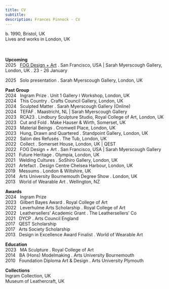 ```yaml
---
title: CV
subtitle: 
description: Frances Pinnock - CV
---
```



 
b. 1990, Bristol, UK  
Lives and works in London, UK  
<br /> 
<br />

  

**Upcoming**  
2025&nbsp;&nbsp;&nbsp;[FOG Design + Art](https://www.sarahmyerscough.com/exhibitions/73-raw-edges-fog-2025-art-fair/) . San Francisco, USA | Sarah Myerscough Gallery, London, UK . 23 - 26 January  

2025&nbsp;&nbsp;&nbsp;Solo presentation . Sarah Myerscough Gallery, London, UK  

**Past Group**  
2024&nbsp;&nbsp;&nbsp;Ingram Prize . Unit 1 Gallery ǀ Workshop, London, UK  
2024&nbsp;&nbsp;&nbsp;This Country . Crafts Council Gallery, London, UK  
2024&nbsp;&nbsp;&nbsp;Sculpted Matter . Sarah Myerscough Gallery (Online)  
2024&nbsp;&nbsp;&nbsp;TEFAF . Maastricht, NL | Sarah Myerscough Gallery  
2023&nbsp;&nbsp;&nbsp;RCA23 . Lindbury Sculpture Studio, Royal College of Art, London, UK  
2023&nbsp;&nbsp;&nbsp;Cut and Fold . Make Hauser & Wirth, Somerset, UK  
2023&nbsp;&nbsp;&nbsp;Material Beings . Cromwell Place, London, UK  
2023&nbsp;&nbsp;&nbsp;Hung, Drawn and Quartered . Standpoint Gallery, London, UK  
2022&nbsp;&nbsp;&nbsp;Salon des Refusés . The Tub, London, UK  
2022&nbsp;&nbsp;&nbsp;Collect . Somerset House, London, UK | QEST  
2022&nbsp;&nbsp;&nbsp;FOG Design + Art . San Francisco, USA | Sarah Myerscough Gallery   
2021&nbsp;&nbsp;&nbsp;Future Heritage . Olympia, London, UK  
2021&nbsp;&nbsp;&nbsp;Welding Cultures . SoShiro Gallery, London, UK  
2021&nbsp;&nbsp;&nbsp;Artefact . Design Centre Chelsea Harbour, London, UK  
2019&nbsp;&nbsp;&nbsp;Messums . London & Wiltshire, UK  
2014&nbsp;&nbsp;&nbsp;Arts University Bournemouth Degree Show . London, UK  
2013&nbsp;&nbsp;&nbsp;World of Wearable Art . Wellington, NZ  
  
**Awards**  
2024&nbsp;&nbsp;&nbsp;Ingram Prize  
2023&nbsp;&nbsp;&nbsp;Gilbert Bayes Award . Royal College of Art  
2022&nbsp;&nbsp;&nbsp;Leverhulme Arts Scholarship . Royal College of Art  
2022&nbsp;&nbsp;&nbsp;Leathersellers’ Academic Grant . The Leathersellers’ Co  
2021&nbsp;&nbsp;&nbsp;DYCP . Arts Council England   
2017&nbsp;&nbsp;&nbsp;QEST Scholarship   
2017&nbsp;&nbsp;&nbsp;Arts Society Scholarship  
2013&nbsp;&nbsp;&nbsp;Design in Excellence Award Finalist . World of Wearable Art
 
**Education**  
2023&nbsp;&nbsp;&nbsp;MA Sculpture . Royal College of Art  
2014&nbsp;&nbsp;&nbsp;BA (Hons) Modelmaking . Arts University Bournemouth  
2010&nbsp;&nbsp;&nbsp;Foundation Diploma Art & Design . Arts University Plymouth  
  
**Collections**  
Ingram Collection, UK  
Museum of Leathercraft, UK

  










 



  










 











